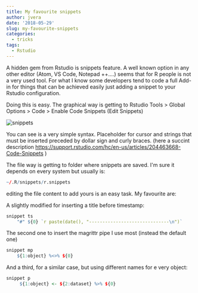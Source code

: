 ```yaml
---
title: My favourite snippets
author: jvera
date: '2018-05-29'
slug: my-favourite-snippets
categories:
  - tricks
tags:
  - Rstudio
---
```


A hidden gem from Rstudio is snippets feature. A well known option in any other editor (Atom, VS Code, Notepad ++....) seems that for R people is not a very used tool. For what I know some developers tend to code a full Add-in for things that can be achieved easily just adding a snippet to your Rstudio configuration.

Doing this is easy. The graphical way is getting to Rstudio Tools > Global Options > Code > Enable Code Snippets (Edit Snippets)

![snippets](/images/snippets.png)

You can see is a very simple syntax. Placeholder for cursor and strings that must be inserted preceded by dollar sign and curly braces. (here a succint description https://support.rstudio.com/hc/en-us/articles/204463668-Code-Snippets )

The file way is getting to folder where snippets are saved. I'm sure it depends on every system but usually is:

```r
~/.R/snippets/r.snippets
```

editing the file content to add yours is an easy task. My favourite are:


A slightly modified for inserting a title before timestamp:

```r
snippet ts
	"#" ${0} `r paste(date(), "------------------------------\n")`
```

The second one to insert the magrittr pipe I use most (instead the default one)

```r
snippet mp
	${1:object} %<>% ${0}
```
And a third, for a similar case, but using different names for e very object:

```r
snippet p
     ${1:object} <- ${2:dataset} %>% ${0}
```
